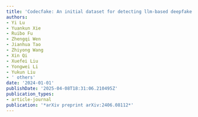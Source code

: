```yaml
---
title: 'Codecfake: An initial dataset for detecting llm-based deepfake audio'
authors:
- Yi Lu
- Yuankun Xie
- Ruibo Fu
- Zhengqi Wen
- Jianhua Tao
- Zhiyong Wang
- Xin Qi
- Xuefei Liu
- Yongwei Li
- Yukun Liu
- ' others'
date: '2024-01-01'
publishDate: '2025-04-08T18:31:06.210495Z'
publication_types:
- article-journal
publication: '*arXiv preprint arXiv:2406.08112*'
---
```

